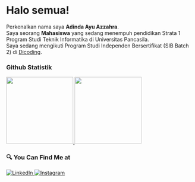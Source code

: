 # Halo semua! 

Perkenalkan nama saya **Adinda Ayu Azzahra**.\
Saya seorang **Mahasiswa** yang sedang menempuh pendidikan Strata 1 Program Studi Teknik Informatika di Universitas Pancasila.  
Saya sedang mengikuti Program Studi Independen Bersertifikat (SIB Batch 2) di [Dicoding](https://www.dicoding.com/).


### Github Statistik
<p align="left">
  <a href="https://github.com/adindaayuazzahra">
    <img height="180em" src="https://github-readme-stats-eight-theta.vercel.app/api?username=adindaayuazzahra&show_icons=true&theme=algolia&include_all_commits=true&count_private=true"/>
    <img height="180em" src="https://github-readme-stats-eight-theta.vercel.app/api/top-langs/?username=adindaayuazzahra&layout=compact&langs_count=8&theme=algolia"/>
  </a>
</p>

### 🔍 You Can Find Me at 
<p> 
  <a href="www.linkedin.com/in/adinda-ayu-azzahra-06354a231" target="_blank">
    <img alt="LinkedIn" src="https://img.shields.io/badge/linkedin-%230077B5.svg?&style=for-the-badge&logo=linkedin&logoColor=white" />
  </a> 
  <a href="https://www.instagram.com/adindayzhr/" target="_blank">
    <img alt="Instagram" src="https://img.shields.io/badge/instagram-%23E4405F.svg?&style=for-the-badge&logo=instagram&logoColor=white" />
  </a> 
</p>

